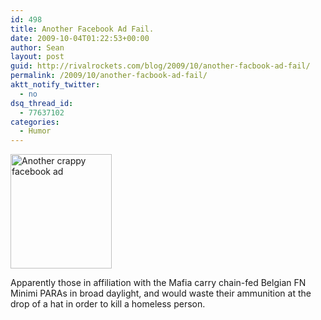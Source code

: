```yaml
---
id: 498
title: Another Facebook Ad Fail.
date: 2009-10-04T01:22:53+00:00
author: Sean
layout: post
guid: http://rivalrockets.com/blog/2009/10/another-facbook-ad-fail/
permalink: /2009/10/another-facbook-ad-fail/
aktt_notify_twitter:
  - no
dsq_thread_id:
  - 77637102
categories:
  - Humor
---
```

<img class="alignnone size-full wp-image-497" title="Another crappy facebook ad" src="http://rivalrockets.com/blog/wp-content/uploads/2009/10/Another-crappy-facebook-ad.jpg" alt="Another crappy facebook ad" width="162" height="183" />

Apparently those in affiliation with the Mafia carry chain-fed Belgian FN Minimi PARAs in broad daylight, and would waste their ammunition at the drop of a hat in order to kill a homeless person.